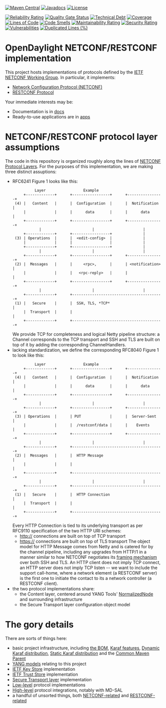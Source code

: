 [![Maven Central](https://maven-badges.herokuapp.com/maven-central/org.opendaylight.netconf/netconf-artifacts/badge.svg)](https://maven-badges.herokuapp.com/maven-central/org.opendaylight.netconf/netconf-artifacts)
[![Javadocs](https://www.javadoc.io/badge/org.opendaylight.netconf/restconf-common.svg)](https://www.javadoc.io/doc/org.opendaylight.netconf/restconf-common)
[![License](https://img.shields.io/badge/License-EPL%201.0-blue.svg)](https://opensource.org/licenses/EPL-1.0)

[![Reliability Rating](https://sonarcloud.io/api/project_badges/measure?project=opendaylight_netconf&metric=reliability_rating)](https://sonarcloud.io/summary/new_code?id=opendaylight_netconf)
[![Quality Gate Status](https://sonarcloud.io/api/project_badges/measure?project=opendaylight_netconf&metric=alert_status)](https://sonarcloud.io/summary/new_code?id=opendaylight_netconf)
[![Technical Debt](https://sonarcloud.io/api/project_badges/measure?project=opendaylight_netconf&metric=sqale_index)](https://sonarcloud.io/summary/new_code?id=opendaylight_netconf)
[![Coverage](https://sonarcloud.io/api/project_badges/measure?project=opendaylight_netconf&metric=coverage)](https://sonarcloud.io/summary/new_code?id=opendaylight_netconf)
[![Lines of Code](https://sonarcloud.io/api/project_badges/measure?project=opendaylight_netconf&metric=ncloc)](https://sonarcloud.io/summary/new_code?id=opendaylight_netconf)
[![Code Smells](https://sonarcloud.io/api/project_badges/measure?project=opendaylight_netconf&metric=code_smells)](https://sonarcloud.io/summary/new_code?id=opendaylight_netconf)
[![Maintainability Rating](https://sonarcloud.io/api/project_badges/measure?project=opendaylight_netconf&metric=sqale_rating)](https://sonarcloud.io/summary/new_code?id=opendaylight_netconf)
[![Security Rating](https://sonarcloud.io/api/project_badges/measure?project=opendaylight_netconf&metric=security_rating)](https://sonarcloud.io/summary/new_code?id=opendaylight_netconf)
[![Vulnerabilities](https://sonarcloud.io/api/project_badges/measure?project=opendaylight_netconf&metric=vulnerabilities)](https://sonarcloud.io/summary/new_code?id=opendaylight_netconf)
[![Duplicated Lines (%)](https://sonarcloud.io/api/project_badges/measure?project=opendaylight_netconf&metric=duplicated_lines_density)](https://sonarcloud.io/summary/new_code?id=opendaylight_netconf)

# OpenDaylight NETCONF/RESTCONF implementation

This project hosts implementations of protocols defined by the [IETF NETCONF Working Group](https://datatracker.ietf.org/wg/netconf/about/).
In particular, it implements:
* [Network Configuration Protocol (NETCONF)](https://www.rfc-editor.org/rfc/rfc6241)
* [RESTCONF Protocol](https://www.rfc-editor.org/rfc/rfc8040)

Your immediate interests may be:
* Documentation is in [docs](https://docs.opendaylight.org/projects/netconf/en/latest/index.html)
* Ready-to-use applications are in [apps](apps/README.md)

# NETCONF/RESTCONF protocol layer assumptions

The code in this repository is organized roughly along the lines of
[NETCONF Protocol Layers](https://www.rfc-editor.org/rfc/rfc6241#page-9). For the purposes of this implementation, we are
making three distinct assuptions:
* RFC6241 Figure 1 looks like this:
  ```
            Layer                 Example
       +-------------+      +-----------------+      +----------------+
   (4) |   Content   |      |  Configuration  |      |  Notification  |
       |             |      |      data       |      |      data      |
       +-------------+      +-----------------+      +----------------+
              |                       |                      |
       +-------------+      +-----------------+              |
   (3) | Operations  |      |  <edit-config>  |              |
       |             |      |                 |              |
       +-------------+      +-----------------+              |
              |                       |                      |
       +-------------+      +-----------------+      +----------------+
   (2) |  Messages   |      |     <rpc>,      |      | <notification> |
       |             |      |   <rpc-reply>   |      |                |
       +-------------+      +-----------------+      +----------------+
              |                       |                      |
       +-------------+      +-----------------------------------------+
   (1) |   Secure    |      |  SSH, TLS, *TCP*                        |
       |  Transport  |      |                                         |
       +-------------+      +-----------------------------------------+
  ```
  We provide TCP for completeness and logical Netty pipeline structure: a Channel corresponds to the TCP transport
  and SSH and TLS are built on top of it by adding the corresponding ChannelHandlers.
* lacking standardization, we define the corresponding RFC8040 Figure 1 to look like this:
  ```
            Layer                 Example
       +-------------+      +-----------------+      +----------------+
   (4) |   Content   |      |  Configuration  |      |  Notification  |
       |             |      |      data       |      |      data      |
       +-------------+      +-----------------+      +----------------+
              |                       |                      |
       +-------------+      +-----------------+      +----------------+
   (3) | Operations  |      | PUT             |      |  Server-Sent   |
       |             |      |  /restconf/data |      |    Events      |
       +-------------+      +-----------------+      +----------------+
              |                       |                      |
       +-------------+      +-----------------------------------------+
   (2) |  Messages   |      |  HTTP Message                           |
       |             |      |                                         |
       +-------------+      +-----------------------------------------+
              |                       |                      |
       +-------------+      +-----------------------------------------+
   (1) |   Secure    |      |  HTTP Connection                        |
       |  Transport  |      |                                         |
       +-------------+      +-----------------------------------------+
  ```
  Every HTTP Connection is tied to its underlying transport as per RFC9110 specification of the two HTTP URI schemes:
  * [http://](https://www.rfc-editor.org/rfc/rfc9110#section-4.2.1) connections are built on top of TCP transport
  * [https://](https://www.rfc-editor.org/rfc/rfc9110#section-4.2.2) connections are built on top of TLS transport
  The object model for HTTP Message comes from Netty and is catered for by the channel pipeline, including any upgrades
  from HTTP/1 in a manner similar to how NETCONF negotiates its
  [framing mechanism](https://www.rfc-editor.org/rfc/rfc6242#section-4.1) over both SSH and TLS.
  An HTTP client does not imply TCP connect, an HTTP server does not imply TCP listen -- we want to include the
  support call-home, where a network element (a RESTCONF server) is the first one to initiate the contact
  to its a network controller (a RESTCONF client).
* the two protocol implementations share:
  * the Content layer, centered around YANG Tools'
    [NormalizedNode](https://www.javadoc.io/doc/org.opendaylight.yangtools/yangtools-docs/latest/org/opendaylight/yangtools/yang/data/api/schema/NormalizedNode.html)
    and surrounding infrastructure
  * the Secure Transport layer configuration object model

# The gory details
There are sorts of things here:
* basic project infrastructure, including [the BOM](artifacts), [Karaf features](features),
[Dynamic Karaf distribution](karaf), [Static Karaf distribution](karaf-static) and the [Common Maven Parent](parent)
* [YANG models](model) relating to this project
* [IETF Key Store](keystore) implementation
* [IETF Trust Store](truststore) implementation
* [Secure Transport layer](transport) implementation
* [Low-level](protocol/README.md) protocol implementations
* [High-level](plugins) protocol integrations, notably with MD-SAL
* a handful of unsorted things, both [NETCONF-related](netconf) and [RESTCONF-related](restconf)
